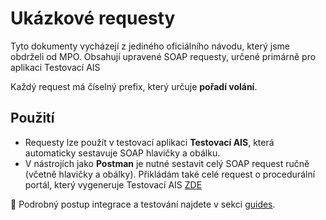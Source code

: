 # Ukázkové requesty

Tyto dokumenty vycházejí z jediného oficiálního návodu, který jsme obdrželi od MPO. Obsahují upravené SOAP requesty, určené primárně pro aplikaci Testovací AIS

Každý request má číselný prefix, který určuje **pořadí volání**.
## Použití

- Requesty lze použít v testovací aplikaci **Testovací AIS**, která automaticky sestavuje SOAP hlavičky a obálku.
- V nástrojích jako **Postman** je nutné sestavit celý SOAP request ručně (včetně hlavičky a obálky). Přikládám také celé request o procedurální portál, který vygeneruje Testovací AIS [ZDE](full_request_portal.xml)

📘 Podrobný postup integrace a testování najdete v sekci [guides](/guides).
